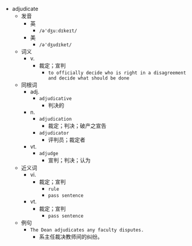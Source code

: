 - adjudicate
  - 发音
    - 英
      - `/ə'dʒuːdɪkeɪt/`
    - 美
      - `/ə'dʒudɪket/`
  - 词义
    - v.
      - 裁定；宣判
        - `to officially decide who is right in a disagreement and decide what should be done`
  - 同根词
    - adj.
      - `adjudicative`
        - 判决的
    - n.
      - `adjudication`
        - 裁定；判决；破产之宣告
      - `adjudicator`
        - 评判员；裁定者
    - vt.
      - `adjudge`
        - 宣判；判决；认为
  - 近义词
    - vi.
      - 裁定；宣判
        - `rule`
        - `pass sentence`
    - vt.
      - 裁定；宣判
        - `pass sentence`
  - 例句
    - `The Dean adjudicates any faculty disputes.`
      - 系主任裁决教师间的纠纷。

